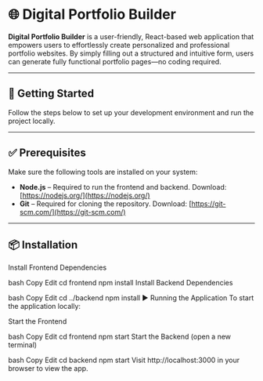 
# 🌐 Digital Portfolio Builder

**Digital Portfolio Builder** is a user-friendly, React-based web application that empowers users to effortlessly create personalized and professional portfolio websites. By simply filling out a structured and intuitive form, users can generate fully functional portfolio pages—no coding required.

---

## 🚀 Getting Started

Follow the steps below to set up your development environment and run the project locally.

---

## ✅ Prerequisites

Make sure the following tools are installed on your system:

- **Node.js** – Required to run the frontend and backend. Download: [https://nodejs.org/](https://nodejs.org/)
- **Git** – Required for cloning the repository. Download: [https://git-scm.com/](https://git-scm.com/)

---

## 📦 Installation
Install Frontend Dependencies

bash
Copy
Edit
cd frontend
npm install
Install Backend Dependencies

bash
Copy
Edit
cd ../backend
npm install
▶️ Running the Application
To start the application locally:

Start the Frontend

bash
Copy
Edit
cd frontend
npm start
Start the Backend (open a new terminal)

bash
Copy
Edit
cd backend
npm start
Visit http://localhost:3000 in your browser to view the app.

